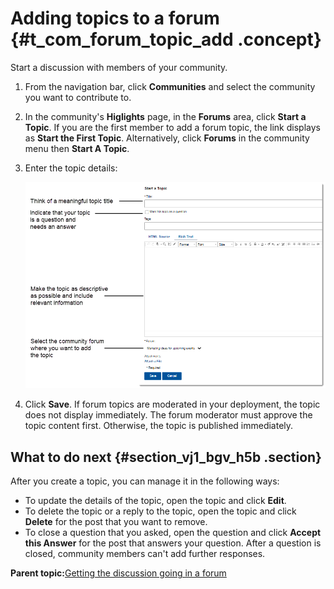 # Adding topics to a forum {#t_com_forum_topic_add .concept}

Start a discussion with members of your community.

1.  From the navigation bar, click **Communities** and select the community you want to contribute to.
2.  In the community's **Higlights** page, in the **Forums** area, click **Start a Topic**. If you are the first member to add a forum topic, the link displays as **Start the First Topic**. Alternatively, click **Forums** in the community menu then **Start A Topic**.
3.  Enter the topic details:

    ![Adding details for a new community forum topic](images/start_topic.png)

4.  Click **Save**. If forum topics are moderated in your deployment, the topic does not display immediately. The forum moderator must approve the topic content first. Otherwise, the topic is published immediately.

## What to do next {#section_vj1_bgv_h5b .section}

After you create a topic, you can manage it in the following ways:

-   To update the details of the topic, open the topic and click **Edit**.
-   To delete the topic or a reply to the topic, open the topic and click **Delete** for the post that you want to remove.
-   To close a question that you asked, open the question and click **Accept this Answer** for the post that answers your question. After a question is closed, community members can't add further responses.

**Parent topic:**[Getting the discussion going in a forum](../communities/c_com_forum_frame.md)

